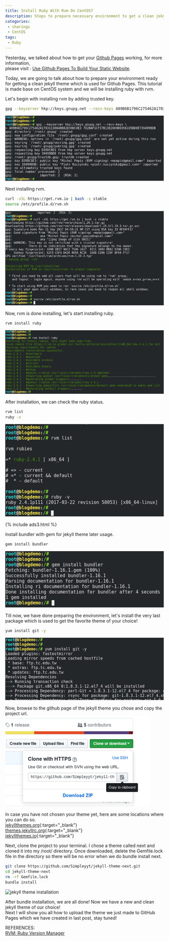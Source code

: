 ```yaml
---
title: Install Ruby With Rvm On CentOS7
description: Steps to prepare necessary environment to get a clean jekyll theme ready for GitHub Pages to use.
categories:
 - sharings
 - CentOS
tags:
 - Ruby
---
```


Yesterday, we talked about how to get your [Github Pages](https://pages.github.com/) working, for more information, <br>please visit : [Use Github Pages To Build Your Static Website](https://www.bulafish.com/sharings/2018/04/23/use-github-page-to-build-your-static-website/).

Today, we are going to talk about how to prepare your environment ready for getting a clean jekyll theme which is used for Github Pages.  This tutorial is made base on CentOS system and we will be installing ruby with rvm.

Let's begin with installing rvm by adding trusted key.
```bash
gpg --keyserver hkp://keys.gnupg.net --recv-keys 409B6B1796C275462A1703113804BB82D39DC0E3 7D2BAF1CF37B13E2069D6956105BD0E739499BDB
```
![rvm installation](/assets/images/2018042304.png)

Next installing rvm.
```bash
curl -sSL https://get.rvm.io | bash -s stable
source /etc/profile.d/rvm.sh
```
![rvm installation](/assets/images/2018042306.png)

Now, rvm is done installing, let's start installing ruby.
```bash
rvm install ruby
```
![ruby installation](/assets/images/2018042307.png)

After installation, we can check the ruby status.
```bash
rvm list
ruby -v
```
![ruby installation](/assets/images/2018042308.png)

{% include ads3.html %}

Install bundler with gem for jekyll theme later usage.
```bash
gem install bundler
```
![ruby installation](/assets/images/2018042312.png)

Till now, we have done preparing the environment, let's install the very last package which is used to get the favorite theme of your choice!
```bash
yum install git -y
```
![ruby installation](/assets/images/2018042309.png)

Now, browse to the github page of the jekyll theme you chose and copy the project url.
<br>![jekyll theme installation](/assets/images/2018042310.png)

In case you have not chosen your theme yet, here are some locations where you can do so.
<br>[jekyllthemes.org](http://jekyllthemes.org/){:target="_blank"}
<br>[themes.jekyllrc.org](https://themes.jekyllrc.org/){:target="_blank"}
<br>[jekyllthemes.io](https://jekyllthemes.io/){:target="_blank"}

Next, clone the project to your terminal.  I chose a theme called next and cloned it into my /root/ directory.  Once downloaded, delete the Gemfile.lock file in the directory so there will be no error when we do bundle install next.
```bash
git clone https://github.com/Simpleyyt/jekyll-theme-next.git
cd jekyll-theme-next
rm -rf Gemfile.lock
bundle install
```
![jekyll theme installation](/assets/images/2018042311.png)

After bundle installation, we are all done!
Now we have a new and clean jekyll theme of our choice!
<br>Next I will show you all how to upload the theme we just made to GitHub Pages which we have created in last post, stay tuned!

REFERENCES:
<br>[RVM: Ruby Version Manager](https://rvm.io/)
